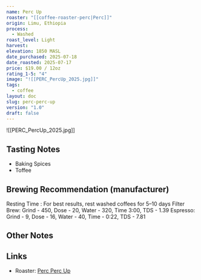 ```yaml
---
name: Perc Up
roaster: "[[coffee-roaster-perc|Perc]]"
origin: Limu, Ethiopia
process:
  - Washed
roast_level: Light
harvest: 
elevation: 1850 MASL
date_purchased: 2025-07-18
date_roasted: 2025-07-17
price: $19.00 / 12oz
rating_1-5: "4"
image: "![[PERC_PercUp_2025.jpg]]"
tags:
  - coffee
layout: doc
slug: perc-perc-up
version: "1.0"
draft: false
---
```

![[PERC_PercUp_2025.jpg]]

## Tasting Notes
- Baking Spices
- Toffee

## Brewing Recommendation (manufacturer)
Resting Time : For best results, rest washed coffees for 5–10 days
Filter Brew: Grind - 450, Dose - 20, Water - 320, Time 3:00, TDS - 1.39
Espresso: Grind - 9, Dose - 16, Water - 40, Time - 0:22, TDS - 7.81

## Other Notes


## Links
- Roaster: [Perc Perc Up](https://perccoffee.com/products/perc-up?variant=44057097503034)
